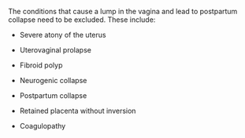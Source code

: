 The conditions that cause a lump in the vagina and lead to postpartum collapse need to be excluded. These include:

- Severe atony of the uterus

- Uterovaginal prolapse

- Fibroid polyp

- Neurogenic collapse

- Postpartum collapse

- Retained placenta without inversion

- Coagulopathy
